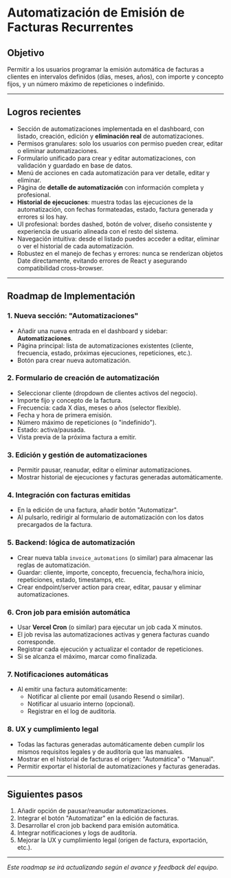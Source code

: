 # Automatización de Emisión de Facturas Recurrentes

## Objetivo
Permitir a los usuarios programar la emisión automática de facturas a clientes en intervalos definidos (días, meses, años), con importe y concepto fijos, y un número máximo de repeticiones o indefinido.

---

## Logros recientes

- Sección de automatizaciones implementada en el dashboard, con listado, creación, edición y **eliminación real** de automatizaciones.
- Permisos granulares: solo los usuarios con permiso pueden crear, editar o eliminar automatizaciones.
- Formulario unificado para crear y editar automatizaciones, con validación y guardado en base de datos.
- Menú de acciones en cada automatización para ver detalle, editar y eliminar.
- Página de **detalle de automatización** con información completa y profesional.
- **Historial de ejecuciones**: muestra todas las ejecuciones de la automatización, con fechas formateadas, estado, factura generada y errores si los hay.
- UI profesional: bordes dashed, botón de volver, diseño consistente y experiencia de usuario alineada con el resto del sistema.
- Navegación intuitiva: desde el listado puedes acceder a editar, eliminar o ver el historial de cada automatización.
- Robustez en el manejo de fechas y errores: nunca se renderizan objetos Date directamente, evitando errores de React y asegurando compatibilidad cross-browser.

---

## Roadmap de Implementación

### 1. Nueva sección: "Automatizaciones"
- Añadir una nueva entrada en el dashboard y sidebar: **Automatizaciones**.
- Página principal: lista de automatizaciones existentes (cliente, frecuencia, estado, próximas ejecuciones, repeticiones, etc.).
- Botón para crear nueva automatización.

### 2. Formulario de creación de automatización
- Seleccionar cliente (dropdown de clientes activos del negocio).
- Importe fijo y concepto de la factura.
- Frecuencia: cada X días, meses o años (selector flexible).
- Fecha y hora de primera emisión.
- Número máximo de repeticiones (o "indefinido").
- Estado: activa/pausada.
- Vista previa de la próxima factura a emitir.

### 3. Edición y gestión de automatizaciones
- Permitir pausar, reanudar, editar o eliminar automatizaciones.
- Mostrar historial de ejecuciones y facturas generadas automáticamente.

### 4. Integración con facturas emitidas
- En la edición de una factura, añadir botón "Automatizar".
- Al pulsarlo, redirigir al formulario de automatización con los datos precargados de la factura.

### 5. Backend: lógica de automatización
- Crear nueva tabla `invoice_automations` (o similar) para almacenar las reglas de automatización.
- Guardar: cliente, importe, concepto, frecuencia, fecha/hora inicio, repeticiones, estado, timestamps, etc.
- Crear endpoint/server action para crear, editar, pausar y eliminar automatizaciones.

### 6. Cron job para emisión automática
- Usar **Vercel Cron** (o similar) para ejecutar un job cada X minutos.
- El job revisa las automatizaciones activas y genera facturas cuando corresponde.
- Registrar cada ejecución y actualizar el contador de repeticiones.
- Si se alcanza el máximo, marcar como finalizada.

### 7. Notificaciones automáticas
- Al emitir una factura automáticamente:
  - Notificar al cliente por email (usando Resend o similar).
  - Notificar al usuario interno (opcional).
  - Registrar en el log de auditoría.

### 8. UX y cumplimiento legal
- Todas las facturas generadas automáticamente deben cumplir los mismos requisitos legales y de auditoría que las manuales.
- Mostrar en el historial de facturas el origen: "Automática" o "Manual".
- Permitir exportar el historial de automatizaciones y facturas generadas.

---

## Siguientes pasos
1. Añadir opción de pausar/reanudar automatizaciones.
2. Integrar el botón "Automatizar" en la edición de facturas.
3. Desarrollar el cron job backend para emisión automática.
4. Integrar notificaciones y logs de auditoría.
5. Mejorar la UX y cumplimiento legal (origen de factura, exportación, etc.).

---

*Este roadmap se irá actualizando según el avance y feedback del equipo.*
